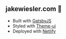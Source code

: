 ## jakewiesler.com 👾

- Built with [GatsbyJS](https://www.gatsbyjs.org/)
- Styled with [Theme-ui](https://theme-ui.com/)
- Deployed with [Netlify](https://www.netlify.com/)
